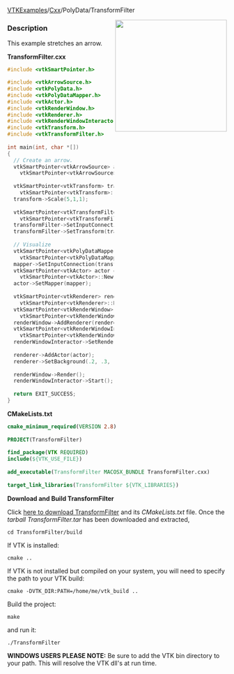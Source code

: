 [VTKExamples](Home)/[Cxx](Cxx)/PolyData/TransformFilter

<img align="right" src="https://github.com/lorensen/VTKExamples/raw/master/Testing/Baseline/PolyData/TestTransformFilter.png" width="256" />

### Description
This example stretches an arrow.

**TransformFilter.cxx**
```c++
#include <vtkSmartPointer.h>

#include <vtkArrowSource.h>
#include <vtkPolyData.h>
#include <vtkPolyDataMapper.h>
#include <vtkActor.h>
#include <vtkRenderWindow.h>
#include <vtkRenderer.h>
#include <vtkRenderWindowInteractor.h>
#include <vtkTransform.h>
#include <vtkTransformFilter.h>
 
int main(int, char *[])
{
  // Create an arrow.
  vtkSmartPointer<vtkArrowSource> arrowSource = 
    vtkSmartPointer<vtkArrowSource>::New();
 
  vtkSmartPointer<vtkTransform> transform =
    vtkSmartPointer<vtkTransform>::New();
  transform->Scale(5,1,1);
  
  vtkSmartPointer<vtkTransformFilter> transformFilter =
    vtkSmartPointer<vtkTransformFilter>::New();
  transformFilter->SetInputConnection(arrowSource->GetOutputPort());
  transformFilter->SetTransform(transform);
  
  // Visualize
  vtkSmartPointer<vtkPolyDataMapper> mapper = 
    vtkSmartPointer<vtkPolyDataMapper>::New();
  mapper->SetInputConnection(transformFilter->GetOutputPort());
  vtkSmartPointer<vtkActor> actor = 
    vtkSmartPointer<vtkActor>::New();
  actor->SetMapper(mapper);
 
  vtkSmartPointer<vtkRenderer> renderer = 
    vtkSmartPointer<vtkRenderer>::New();
  vtkSmartPointer<vtkRenderWindow> renderWindow = 
    vtkSmartPointer<vtkRenderWindow>::New();
  renderWindow->AddRenderer(renderer);
  vtkSmartPointer<vtkRenderWindowInteractor> renderWindowInteractor = 
    vtkSmartPointer<vtkRenderWindowInteractor>::New();
  renderWindowInteractor->SetRenderWindow(renderWindow);
 
  renderer->AddActor(actor);
  renderer->SetBackground(.2, .3, .4);
 
  renderWindow->Render();
  renderWindowInteractor->Start();
 
  return EXIT_SUCCESS;
}
```
**CMakeLists.txt**
```cmake
cmake_minimum_required(VERSION 2.8)
 
PROJECT(TransformFilter)
 
find_package(VTK REQUIRED)
include(${VTK_USE_FILE})
 
add_executable(TransformFilter MACOSX_BUNDLE TransformFilter.cxx)
 
target_link_libraries(TransformFilter ${VTK_LIBRARIES})
```

**Download and Build TransformFilter**

Click [here to download TransformFilter](https://github.com/lorensen/VTKWikiExamplesTarballs/raw/master/TransformFilter.tar) and its *CMakeLists.txt* file.
Once the *tarball TransformFilter.tar* has been downloaded and extracted,
```
cd TransformFilter/build 
```
If VTK is installed:
```
cmake ..
```
If VTK is not installed but compiled on your system, you will need to specify the path to your VTK build:
```
cmake -DVTK_DIR:PATH=/home/me/vtk_build ..
```
Build the project:
```
make
```
and run it:
```
./TransformFilter
```
**WINDOWS USERS PLEASE NOTE:** Be sure to add the VTK bin directory to your path. This will resolve the VTK dll's at run time.

